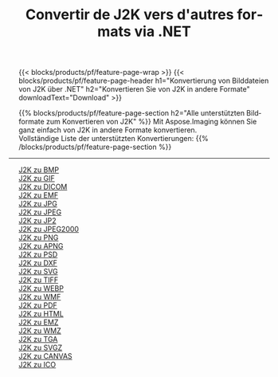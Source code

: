 ﻿---
title: Convertir de J2K vers d'autres formats via .NET 
weight: 3920
url: /de/net/conversion/from/j2k 
lang: de
langdirlevel: 2
locales: zh-hans,ja,it,ru,de,es,fr,nl,id,lt,pl,pt,vi,tr,ko,zh-hant,ar,hi,th,sv,cs,uk,he
description: Mit Aspose.Imaging können Sie ganz einfach von J2K in andere Formate konvertieren
---

{{< blocks/products/pf/feature-page-wrap >}}
{{< blocks/products/pf/feature-page-header h1="Konvertierung von Bilddateien von J2K über .NET" h2="Konvertieren Sie von J2K in andere Formate" downloadText="Download" >}}


{{% blocks/products/pf/feature-page-section  h2="Alle unterstützten Bildformate zum Konvertieren von J2K" %}}
Mit Aspose.Imaging können Sie ganz einfach von J2K in andere Formate konvertieren.
<br/>
Vollständige Liste der unterstützten Konvertierungen:
{{% /blocks/products/pf/feature-page-section %}}
<div class="container-fluid productfamilypage bg-gray">
    <div class="convertypes bg-gray agp-content section">
        <div class="container">
		<hr style="margin-left:-20px;"/>
		<div class="row other-converters">
		    <div class='col-md-2 other-converter remove-lp remove-rp'><a href="/imaging/de/net/conversion/j2k-to-bmp" >J2K zu BMP</a></div><div class='col-md-2 other-converter remove-lp remove-rp'><a href="/imaging/de/net/conversion/j2k-to-gif" >J2K zu GIF</a></div><div class='col-md-2 other-converter remove-lp remove-rp'><a href="/imaging/de/net/conversion/j2k-to-dicom" >J2K zu DICOM</a></div><div class='col-md-2 other-converter remove-lp remove-rp'><a href="/imaging/de/net/conversion/j2k-to-emf" >J2K zu EMF</a></div><div class='col-md-2 other-converter remove-lp remove-rp'><a href="/imaging/de/net/conversion/j2k-to-jpg" >J2K zu JPG</a></div><div class='col-md-2 other-converter remove-lp remove-rp'><a href="/imaging/de/net/conversion/j2k-to-jpeg" >J2K zu JPEG</a></div><div class='col-md-2 other-converter remove-lp remove-rp'><a href="/imaging/de/net/conversion/j2k-to-jp2" >J2K zu JP2</a></div><div class='col-md-2 other-converter remove-lp remove-rp'><a href="/imaging/de/net/conversion/j2k-to-jpeg2000" >J2K zu JPEG2000</a></div><div class='col-md-2 other-converter remove-lp remove-rp'><a href="/imaging/de/net/conversion/j2k-to-png" >J2K zu PNG</a></div><div class='col-md-2 other-converter remove-lp remove-rp'><a href="/imaging/de/net/conversion/j2k-to-apng" >J2K zu APNG</a></div><div class='col-md-2 other-converter remove-lp remove-rp'><a href="/imaging/de/net/conversion/j2k-to-psd" >J2K zu PSD</a></div><div class='col-md-2 other-converter remove-lp remove-rp'><a href="/imaging/de/net/conversion/j2k-to-dxf" >J2K zu DXF</a></div><div class='col-md-2 other-converter remove-lp remove-rp'><a href="/imaging/de/net/conversion/j2k-to-svg" >J2K zu SVG</a></div><div class='col-md-2 other-converter remove-lp remove-rp'><a href="/imaging/de/net/conversion/j2k-to-tiff" >J2K zu TIFF</a></div><div class='col-md-2 other-converter remove-lp remove-rp'><a href="/imaging/de/net/conversion/j2k-to-webp" >J2K zu WEBP</a></div><div class='col-md-2 other-converter remove-lp remove-rp'><a href="/imaging/de/net/conversion/j2k-to-wmf" >J2K zu WMF</a></div><div class='col-md-2 other-converter remove-lp remove-rp'><a href="/imaging/de/net/conversion/j2k-to-pdf" >J2K zu PDF</a></div><div class='col-md-2 other-converter remove-lp remove-rp'><a href="/imaging/de/net/conversion/j2k-to-html" >J2K zu HTML</a></div><div class='col-md-2 other-converter remove-lp remove-rp'><a href="/imaging/de/net/conversion/j2k-to-emz" >J2K zu EMZ</a></div><div class='col-md-2 other-converter remove-lp remove-rp'><a href="/imaging/de/net/conversion/j2k-to-wmz" >J2K zu WMZ</a></div><div class='col-md-2 other-converter remove-lp remove-rp'><a href="/imaging/de/net/conversion/j2k-to-tga" >J2K zu TGA</a></div><div class='col-md-2 other-converter remove-lp remove-rp'><a href="/imaging/de/net/conversion/j2k-to-svgz" >J2K zu SVGZ</a></div><div class='col-md-2 other-converter remove-lp remove-rp'><a href="/imaging/de/net/conversion/j2k-to-canvas" >J2K zu CANVAS</a></div><div class='col-md-2 other-converter remove-lp remove-rp'><a href="/imaging/de/net/conversion/j2k-to-ico" >J2K zu ICO</a></div>
                </div>
        </div>
    </div>
</div>
<br/>

